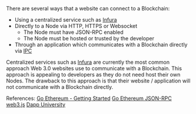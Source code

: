 There are several ways that a website can connect to a Blockchain:
- Using a centralized service such as [Infura](https://infura.io/)
- Directly to a Node via HTTP, HTTPS or Websocket 
  - The Node must have JSON-RPC enabled
  - The Node must be hosted or trusted by the developer
- Through an application which communicates with a Blockchain directly via [IPC](https://geth.ethereum.org/docs/getting-started)

Centralized services such as [Infura](https://infura.io/) are currently the most common approach Web 3.0 websites use to communicate with a Blockchain.
This approach is appealing to developers as they do not need host their own Nodes. 
The drawback to this approach is that their website / application will not communicate with a Blockchain directly.

References:
[Go Ethereum - Getting Started](https://geth.ethereum.org/docs/getting-started)
[Go Ethereum JSON-RPC](https://geth.ethereum.org/docs/rpc/server)
[web3.js](https://web3js.readthedocs.io/en/v1.2.11/web3.html)
[Dapp University](https://www.dappuniversity.com/articles/web3-js-intro)